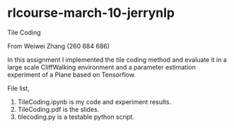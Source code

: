 # rlcourse-march-10-jerrynlp
Tile Coding

From Weiwei Zhang (260 684 686)

In this assignment I implemented the tile coding method and evaluate it in a large scale CliffWalking environment and a parameter estimation experiment of a Plane based on Tensorflow.

File list,
1. TileCoding.ipynb is my code and experiment results.
2. TileCoding.pdf is the slides.
3. tilecoding.py is a testable python script.

